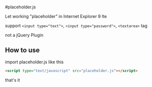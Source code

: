 #placeholder.js

Let working "placeholder" in Internet Explorer 9 lte

support `<input type="text">`, `<input type="password">`, `<textarea>` tag

not a jQuery Plugin


## How to use

import placeholder.js like this
```html
<script type="text/javascript" src="placeholder.js"></script>
```

that's it
